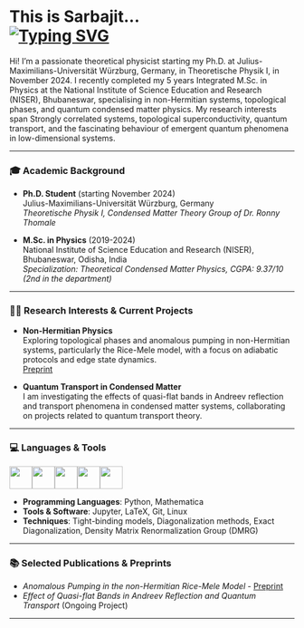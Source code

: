 <h1>  This is Sarbajit...
<br/>
<a href="https://git.io/typing-svg"><img src="https://readme-typing-svg.demolab.com?font=Helvetica+Neue&size=32&duration=1000&pause=1000&color=2196F3&width=435&lines=Theoretical+Physicist_;Condensed+Matter+Researcher_;Topologically+Protected;" alt="Typing SVG" /></a>
</h1>

Hi! I’m a passionate theoretical physicist starting my Ph.D. at Julius-Maximilians-Universität Würzburg, Germany, in Theoretische Physik I, in November 2024. I recently completed my 5 years Integrated M.Sc. in Physics at the National Institute of Science Education and Research (NISER), Bhubaneswar, specialising in non-Hermitian systems, topological phases, and quantum condensed matter physics. My research interests span Strongly correlated systems, topological superconductivity, quantum transport, and the fascinating behaviour of emergent quantum phenomena in low-dimensional systems.

---

### 🎓 Academic Background
- **Ph.D. Student** (starting November 2024)  
  Julius-Maximilians-Universität Würzburg, Germany  
  *Theoretische Physik I, Condensed Matter Theory Group of Dr. Ronny Thomale*
  
- **M.Sc. in Physics** (2019-2024)  
  National Institute of Science Education and Research (NISER), Bhubaneswar, Odisha, India  
  *Specialization: Theoretical Condensed Matter Physics,*
  *CGPA: 9.37/10 (2nd in the department)*
  

---

### 🧑‍🔬 Research Interests & Current Projects
- **Non-Hermitian Physics**  
  Exploring topological phases and anomalous pumping in non-Hermitian systems, particularly the Rice-Mele model, with a focus on adiabatic protocols and edge state dynamics.  
  [Preprint](https://arxiv.org/abs/2110.06797)
  
- **Quantum Transport in Condensed Matter**  
  I am investigating the effects of quasi-flat bands in Andreev reflection and transport phenomena in condensed matter systems, collaborating on projects related to quantum transport theory.

---

### 💻 Languages & Tools
<div style="display: flex; flex-direction: row;">

<img src="https://cdn.jsdelivr.net/gh/devicons/devicon/icons/python/python-original.svg" height=40 width=40 />
<img src="https://cdn.jsdelivr.net/gh/devicons/devicon/icons/jupyter/jupyter-original.svg" height=40 width=40 />
<img src="https://cdn.jsdelivr.net/gh/devicons/devicon/icons/matlab/matlab-original.svg" height=40 width=40 />
<img src="https://cdn.jsdelivr.net/gh/devicons/devicon/icons/linux/linux-original.svg" height=40 width=40 />
<img src="https://cdn.jsdelivr.net/gh/devicons/devicon/icons/git/git-original.svg" height=40 width=40 />
</div>

- **Programming Languages**: Python, Mathematica  
- **Tools & Software**: Jupyter, LaTeX, Git, Linux  
- **Techniques**: Tight-binding models, Diagonalization methods, Exact Diagonalization, Density Matrix Renormalization Group (DMRG)

---

### 📚 Selected Publications & Preprints
- *Anomalous Pumping in the non-Hermitian Rice-Mele Model* - [Preprint](https://arxiv.org/abs/2110.06797)  
- *Effect of Quasi-flat Bands in Andreev Reflection and Quantum Transport* (Ongoing Project)

---
